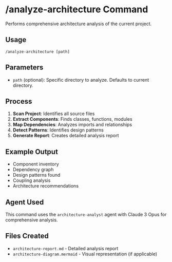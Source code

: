 # /analyze-architecture Command

Performs comprehensive architecture analysis of the current project.

## Usage
```
/analyze-architecture [path]
```

## Parameters
- `path` (optional): Specific directory to analyze. Defaults to current directory.

## Process
1. **Scan Project**: Identifies all source files
2. **Extract Components**: Finds classes, functions, modules
3. **Map Dependencies**: Analyzes imports and relationships  
4. **Detect Patterns**: Identifies design patterns
5. **Generate Report**: Creates detailed analysis report

## Example Output
- Component inventory
- Dependency graph
- Design patterns found
- Coupling analysis
- Architecture recommendations

## Agent Used
This command uses the `architecture-analyst` agent with Claude 3 Opus for comprehensive analysis.

## Files Created
- `architecture-report.md` - Detailed analysis report
- `architecture-diagram.mermaid` - Visual representation (if applicable)